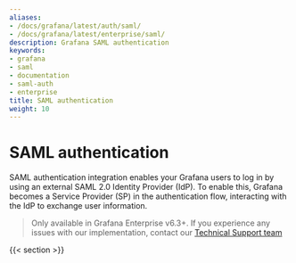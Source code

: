 ```yaml
---
aliases:
- /docs/grafana/latest/auth/saml/
- /docs/grafana/latest/enterprise/saml/
description: Grafana SAML authentication
keywords:
- grafana
- saml
- documentation
- saml-auth
- enterprise
title: SAML authentication
weight: 10
---
```


# SAML authentication

SAML authentication integration enables your Grafana users to log in by using an external SAML 2.0 Identity Provider (IdP). To enable this, Grafana becomes a Service Provider (SP) in the authentication flow, interacting with the IdP to exchange user information.

> Only available in Grafana Enterprise v6.3+. If you experience any issues with our implementation, contact our [Technical Support team](https://grafana.com/contact?plcmt=top-nav&cta=contactus)

{{< section >}}
